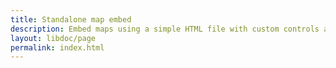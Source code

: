 ```yaml
---
title: Standalone map embed
description: Embed maps using a simple HTML file with custom controls and parameters in URL
layout: libdoc/page
permalink: index.html
---
```

